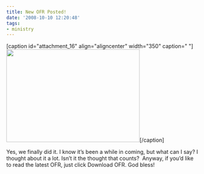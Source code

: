```yaml
---
title: New OFR Posted!
date: '2008-10-10 12:20:48'
tags:
- ministry
---
```


[caption id="attachment_16" align="aligncenter" width="350" caption=" "]<a href="http://euroteamoutreach.org/wp-steele/wp-content/uploads/2008/11/steele_cmo2008_ofr_web.jpg"><img class="size-full wp-image-16" title="steele_cmo2008_ofr_web" src="http://euroteamoutreach.org/wp-steele/wp-content/uploads/2008/11/steele_cmo2008_ofr_web.jpg" alt=" " width="350" height="244" /></a>[/caption]

Yes, we finally did it. I know it’s been a while in coming, but what can I say? I thought about it a lot. Isn’t it the thought that counts?  Anyway, if you’d like to read the latest OFR, just click Download OFR. God bless!
